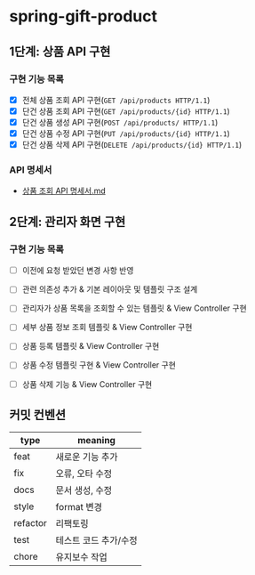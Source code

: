 # spring-gift-product

## 1단계: 상품 API 구현

### 구현 기능 목록

+ [X] 전체 상품 조회 API 구현(`GET /api/products HTTP/1.1`)
+ [X] 단건 상품 조회 API 구현(`GET /api/products/{id} HTTP/1.1`)
+ [X] 단건 상품 생성 API 구현(`POST /api/products/ HTTP/1.1`)
+ [X] 단건 상품 수정 API 구현(`PUT /api/products/{id} HTTP/1.1`)
+ [X] 단건 상품 삭제 API 구현(`DELETE /api/products/{id} HTTP/1.1`)

### API 명세서
+ [상품 조회 API 명세서.md](document/%EC%83%81%ED%92%88%20%EC%A1%B0%ED%9A%8C%20API%20%EB%AA%85%EC%84%B8%EC%84%9C.md)

## 2단계: 관리자 화면 구현

### 구현 기능 목록

+ [ ] 이전에 요청 받았던 변경 사항 반영
+ [ ] 관련 의존성 추가 & 기본 레이아웃 및 템플릿 구조 설계
+ [ ] 관리자가 상품 목록을 조회할 수 있는 템플릿 & View Controller 구현
+ [ ] 세부 상품 정보 조회 템플릿 & View Controller 구현
+ [ ] 상품 등록 템플릿 & View Controller 구현
+ [ ] 상품 수정 템플릿 구현 & View Controller 구현
+ [ ] 상품 삭제 기능 & View Controller 구현



## 커밋 컨벤션

| type     | meaning      |
|----------|--------------|
| feat     | 새로운 기능 추가    |
| fix      | 오류, 오타 수정    |
| docs     | 문서 생성, 수정    |
| style    | format 변경    |
| refactor | 리팩토링         |
| test     | 테스트 코드 추가/수정 |
| chore    | 유지보수 작업      |